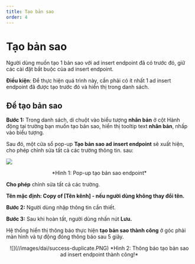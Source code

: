 ```yaml
---
title: Tạo bản sao
order: 4
---
```


# Tạo bản sao
Người dùng muốn tạo 1 bản sao với ad insert endpoint đã có trước đó, giữ các cài đặt bắt buộc của ad insert endpoint.

**Điều kiện**: Để thực hiện quá trình này, cần phải có ít nhất 1 ad insert endpoint đã được tạo trước đó và hiển thị trong danh sách.

## Để tạo bản sao
**Bước 1:** Trong danh sách, di chuột vào biểu tượng **nhân bản** ở cột Hành động tại trường bạn muốn tạo bản sao, hiển thị tooltip text **nhân bản**, nhấp vào biểu tượng.

Sau đó, một cửa sổ pop-up **Tạo bản sao ad insert endpoint** sẽ xuất hiện, cho phép chỉnh sửa tất cả các trường thông tin. sau:

![](//images/dai/pop-up-duplicate-endpoint.PNG)

<center>
  *Hình 1: Pop-up tạo bản sao endpoint*
</center>

**Cho phép** chỉnh sửa tất cả các trường.

**Tên mặc định: Copy of [Tên kênh] - nếu người dùng không thay đổi tên.**

**Bước 2:** Người dùng nhập thông tin cần thiết.

**Bước 3:** Sau khi hoàn tất, người dùng nhấn nút **Lưu.**

Hệ thống hiển thị thông báo thực hiện **tạo bản sao thành công** ở góc phải màn hình và tự động đóng thông báo sau 5 giây.

<center>
  ![](//images/dai/success-duplicate.PNG) *Hình 2: Thông báo tạo bản sao ad insert endpoint thành công!*
</center>
